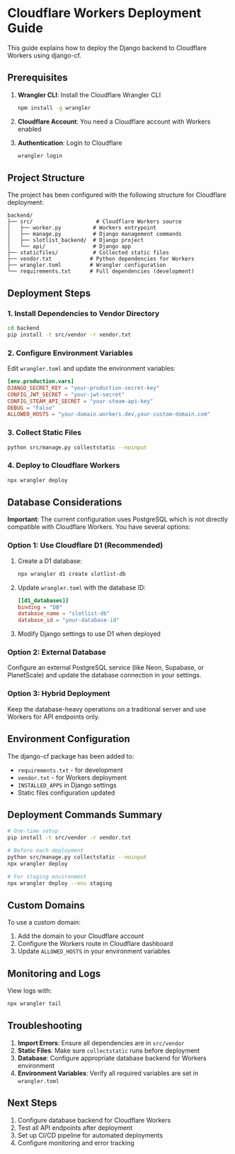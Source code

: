 # Cloudflare Workers Deployment Guide

This guide explains how to deploy the Django backend to Cloudflare Workers using django-cf.

## Prerequisites

1. **Wrangler CLI**: Install the Cloudflare Wrangler CLI
   ```bash
   npm install -g wrangler
   ```

2. **Cloudflare Account**: You need a Cloudflare account with Workers enabled

3. **Authentication**: Login to Cloudflare
   ```bash
   wrangler login
   ```

## Project Structure

The project has been configured with the following structure for Cloudflare deployment:

```
backend/
├── src/                    # Cloudflare Workers source
│   ├── worker.py          # Workers entrypoint
│   ├── manage.py          # Django management commands
│   ├── slotlist_backend/  # Django project
│   └── api/               # Django app
├── staticfiles/           # Collected static files
├── vendor.txt            # Python dependencies for Workers
├── wrangler.toml         # Wrangler configuration
└── requirements.txt      # Full dependencies (development)
```

## Deployment Steps

### 1. Install Dependencies to Vendor Directory

```bash
cd backend
pip install -t src/vendor -r vendor.txt
```

### 2. Configure Environment Variables

Edit `wrangler.toml` and update the environment variables:

```toml
[env.production.vars]
DJANGO_SECRET_KEY = "your-production-secret-key"
CONFIG_JWT_SECRET = "your-jwt-secret"
CONFIG_STEAM_API_SECRET = "your-steam-api-key"
DEBUG = "False"
ALLOWED_HOSTS = "your-domain.workers.dev,your-custom-domain.com"
```

### 3. Collect Static Files

```bash
python src/manage.py collectstatic --noinput
```

### 4. Deploy to Cloudflare Workers

```bash
npx wrangler deploy
```

## Database Considerations

**Important**: The current configuration uses PostgreSQL which is not directly compatible with Cloudflare Workers. You have several options:

### Option 1: Use Cloudflare D1 (Recommended)
1. Create a D1 database:
   ```bash
   npx wrangler d1 create slotlist-db
   ```

2. Update `wrangler.toml` with the database ID:
   ```toml
   [[d1_databases]]
   binding = "DB"
   database_name = "slotlist-db"
   database_id = "your-database-id"
   ```

3. Modify Django settings to use D1 when deployed

### Option 2: External Database
Configure an external PostgreSQL service (like Neon, Supabase, or PlanetScale) and update the database connection in your settings.

### Option 3: Hybrid Deployment
Keep the database-heavy operations on a traditional server and use Workers for API endpoints only.

## Environment Configuration

The django-cf package has been added to:
- `requirements.txt` - for development
- `vendor.txt` - for Workers deployment
- `INSTALLED_APPS` in Django settings
- Static files configuration updated

## Deployment Commands Summary

```bash
# One-time setup
pip install -t src/vendor -r vendor.txt

# Before each deployment
python src/manage.py collectstatic --noinput
npx wrangler deploy

# For staging environment
npx wrangler deploy --env staging
```

## Custom Domains

To use a custom domain:

1. Add the domain to your Cloudflare account
2. Configure the Workers route in Cloudflare dashboard
3. Update `ALLOWED_HOSTS` in your environment variables

## Monitoring and Logs

View logs with:
```bash
npx wrangler tail
```

## Troubleshooting

1. **Import Errors**: Ensure all dependencies are in `src/vendor`
2. **Static Files**: Make sure `collectstatic` runs before deployment
3. **Database**: Configure appropriate database backend for Workers environment
4. **Environment Variables**: Verify all required variables are set in `wrangler.toml`

## Next Steps

1. Configure database backend for Cloudflare Workers
2. Test all API endpoints after deployment
3. Set up CI/CD pipeline for automated deployments
4. Configure monitoring and error tracking